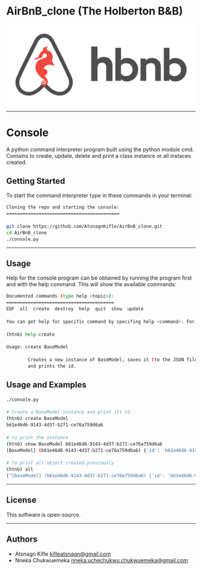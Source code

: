 # AirBnB_clone (The Holberton B&B)

![Air_BnB_clone logo](image/air_bnb_clone.png)

---
# Console

A python command interpreter program built using the python module cmd. Contains to create, update, delete and print a class instance or all instaces created.

## Getting Started
To start the command interpreter type in these commands in your terminal:

```bash
Cloning the repo and starting the console:
==========================================

git clone https://github.com/AtsnagnKifle/AirBnB_clone.git
cd AirBnB_clone
./console.py
```

---
## Usage
Help for the console program can be obtained by running the program first and with the help command. This will show the available commands:

```bash
Documented commands (type help <topic>):
========================================
EOF  all  create  destroy  help  quit  show  update

You can get help for specific command by specifing help <command>. For example

(htnb) help create

Usage: create BaseModel

        Creates a new instance of BaseModel, saves it (to the JSON file)
        and prints the id.
```

## Usage and Examples

```bash
./console.py

# Create a BaseModel instance and print its id
(htnb) create BaseModel
b61e46d6-9143-4d37-b271-ce76a759d6a6

# to print the instance
(htnb) show BaseModel b61e46d6-9143-4d37-b271-ce76a759d6a6
[BaseModel] (b61e46d6-9143-4d37-b271-ce76a759d6a6) {'id': 'b61e46d6-9143-4d37-b271-ce76a759d6a6', 'created_at': datetime.datetime(2021, 6, 30, 11, 34, 53, 117968), 'updated_at': datetime.datetime(2021, 6, 30, 14, 34, 53, 118060)}

# to print all object created previously
(htnb) all
["[BaseModel] (b61e46d6-9143-4d37-b271-ce76a759d6a6) {'id': 'b61e46d6-9143-4d37-b271-ce76a759d6a6', 'created_at': datetime.datetime(2021, 6, 30, 11, 34, 53, 117968), 'updated_at': datetime.datetime(2021, 6, 30, 14, 34, 53, 118060)}", "[BaseModel] (426aea0f-5012-4a52-9a3a-3c775ff98e07) {'id': '426aea0f-5012-4a52-9a3a-3c775ff98e07', 'created_at': datetime.datetime(2021, 6, 30, 13, 29, 6, 1369), 'updated_at': datetime.datetime(2021, 6, 30, 13, 29, 6, 1383)}"]
```

---
## License
This software is open-source.

---
## Authors

- Atsnagn Kifle <kifleatsnagn@gmail.com>
- Nneka Chukwuemeka <nneka.uchechukwu.chukwuemeka@gmail.com>